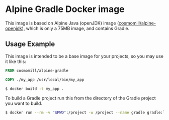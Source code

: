 Alpine Gradle Docker image
==========================

This image is based on Alpine Java (openJDK) image ([cosmomill/alpine-openjdk](https://hub.docker.com/r/cosmomill/alpine-openjdk/)), which is only a 75MB image, and contains Gradle.

Usage Example
-------------

This image is intended to be a base image for your projects, so you may use it like this:

```Dockerfile
FROM cosmomill/alpine-gradle

COPY ./my_app /usr/local/bin/my_app
```

```sh
$ docker build -t my_app .
```

To build a Gradle project run this from the directory of the Gradle project you want to build.

```sh
$ docker run --rm -v "$PWD":/project -w /project --name gradle gradle:latest gradle <gradle-task>
```
